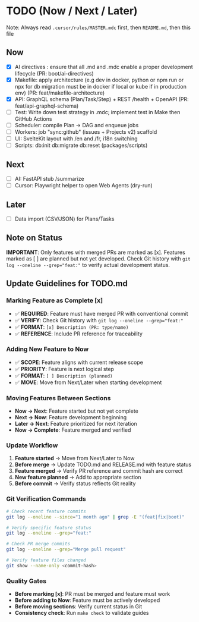 # TODO (Now / Next / Later)

Note: Always read `.cursor/rules/MASTER.mdc` first, then `README.md`, then this file

## Now
- [x] AI directives : ensure that all .md and .mdc enable a proper development lifecycle (PR: boot/ai-directives)
- [x] Makefile: apply architecture (e.g dev in docker, python or npm run or npx for db migration must be in docker if local or kube if in production env) (PR: feat/makefile-architecture)
- [x] API: GraphQL schema (Plan/Task/Step) + REST /health + OpenAPI (PR: feat/api-graphql-schema)
- [ ] Test: Write down test strategy in .mdc; implement test in Make then GitHub Actions
- [ ] Scheduler: compile Plan → DAG and enqueue jobs
- [ ] Workers: job "sync:github" (issues + Projects v2) scaffold
- [ ] UI: SvelteKit layout with /en and /fr, i18n switching
- [ ] Scripts: db:init db:migrate db:reset (packages/scripts)

## Next
- [ ] AI: FastAPI stub /summarize
- [ ] Cursor: Playwright helper to open Web Agents (dry-run)

## Later
- [ ] Data import (CSV/JSON) for Plans/Tasks

## Note on Status
**IMPORTANT**: Only features with merged PRs are marked as [x]. 
Features marked as [ ] are planned but not yet developed.
Check Git history with `git log --oneline --grep="feat:"` to verify actual development status.

## Update Guidelines for TODO.md

### Marking Feature as Complete [x]
- ✅ **REQUIRED**: Feature must have merged PR with conventional commit
- ✅ **VERIFY**: Check Git history with `git log --oneline --grep="feat:"`
- ✅ **FORMAT**: `[x] Description (PR: type/name)`
- ✅ **REFERENCE**: Include PR reference for traceability

### Adding New Feature to Now
- ✅ **SCOPE**: Feature aligns with current release scope
- ✅ **PRIORITY**: Feature is next logical step
- ✅ **FORMAT**: `[ ] Description (planned)`
- ✅ **MOVE**: Move from Next/Later when starting development

### Moving Features Between Sections
- **Now → Next**: Feature started but not yet complete
- **Next → Now**: Feature development beginning
- **Later → Next**: Feature prioritized for next iteration
- **Now → Complete**: Feature merged and verified

### Update Workflow
1. **Feature started** → Move from Next/Later to Now
2. **Before merge** → Update TODO.md and RELEASE.md with feature status
3. **Feature merged** → Verify PR reference and commit hash are correct
4. **New feature planned** → Add to appropriate section
5. **Before commit** → Verify status reflects Git reality

### Git Verification Commands
```bash
# Check recent feature commits
git log --oneline --since="1 month ago" | grep -E "(feat|fix|boot)"

# Verify specific feature status
git log --oneline --grep="feat:"

# Check PR merge commits
git log --oneline --grep="Merge pull request"

# Verify feature files changed
git show --name-only <commit-hash>
```

### Quality Gates
- **Before marking [x]**: PR must be merged and feature must work
- **Before adding to Now**: Feature must be actively developed
- **Before moving sections**: Verify current status in Git
- **Consistency check**: Run `make check` to validate guides
